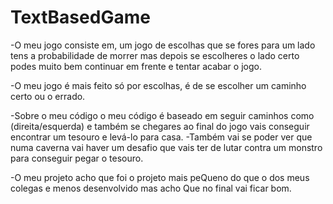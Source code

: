 <h1>TextBasedGame</h1>


-O meu jogo consiste em, um jogo de escolhas que se fores para um lado tens a probabilidade de morrer mas depois se escolheres o lado certo podes muito bem continuar em frente e tentar acabar o jogo.

-O meu jogo é mais feito só por escolhas, é de se escolher um caminho certo ou o errado.

-Sobre o meu código o meu código é baseado em seguir caminhos como (direita/esquerda) 
e também se chegares ao final do jogo vais conseguir encontrar um tesouro e levá-lo para casa.
-Também vai se poder ver que numa caverna vai haver um desafio que vais ter de lutar contra um monstro para conseguir pegar o tesouro.

-O meu projeto acho que foi o projeto mais peQueno do que o dos meus colegas e menos desenvolvido mas acho Que no final vai ficar bom.

